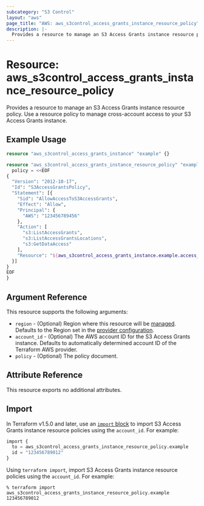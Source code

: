 ```yaml
---
subcategory: "S3 Control"
layout: "aws"
page_title: "AWS: aws_s3control_access_grants_instance_resource_policy"
description: |-
  Provides a resource to manage an S3 Access Grants instance resource policy.
---
```


# Resource: aws_s3control_access_grants_instance_resource_policy

Provides a resource to manage an S3 Access Grants instance resource policy.
Use a resource policy to manage cross-account access to your S3 Access Grants instance.

## Example Usage

```terraform
resource "aws_s3control_access_grants_instance" "example" {}

resource "aws_s3control_access_grants_instance_resource_policy" "example" {
  policy = <<EOF
{
  "Version": "2012-10-17",
  "Id": "S3AccessGrantsPolicy",
  "Statement": [{
    "Sid": "AllowAccessToS3AccessGrants",
    "Effect": "Allow",
    "Principal": {
      "AWS": "123456789456"
    },
    "Action": [
      "s3:ListAccessGrants",
      "s3:ListAccessGrantsLocations",
      "s3:GetDataAccess"
    ],
    "Resource": "${aws_s3control_access_grants_instance.example.access_grants_instance_arn}"
  }]
}
EOF
}
```

## Argument Reference

This resource supports the following arguments:

* `region` - (Optional) Region where this resource will be [managed](https://docs.aws.amazon.com/general/latest/gr/rande.html#regional-endpoints). Defaults to the Region set in the [provider configuration](https://registry.terraform.io/providers/hashicorp/aws/latest/docs#aws-configuration-reference).
* `account_id` - (Optional) The AWS account ID for the S3 Access Grants instance. Defaults to automatically determined account ID of the Terraform AWS provider.
* `policy` - (Optional) The policy document.

## Attribute Reference

This resource exports no additional attributes.

## Import

In Terraform v1.5.0 and later, use an [`import` block](https://developer.hashicorp.com/terraform/language/import) to import S3 Access Grants instance resource policies using the `account_id`. For example:

```terraform
import {
  to = aws_s3control_access_grants_instance_resource_policy.example
  id = "123456789012"
}
```

Using `terraform import`, import S3 Access Grants instance resource policies using the `account_id`. For example:

```console
% terraform import aws_s3control_access_grants_instance_resource_policy.example 123456789012
```
